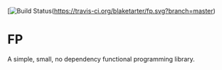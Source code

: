 [![Build Status](https://travis-ci.org/blaketarter/fp.svg?branch=master)(https://travis-ci.org/blaketarter/fp.svg?branch=master)

FP
======

A simple, small, no dependency functional programming library.
